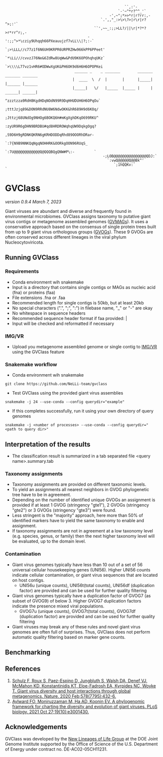 ```
                                                       ``,:'-                     
                                                    `-'~^*r?^^_'`                 
                                                -',~";*>>*r|r?rr:,-              
                                            `.',,"_:>\>\?>|r\r|r?^>;:'`          
                                         ``',~~_:;;>LL?/||\r|*?*?>r*rr^r;,-       
                                      -':;;^>*\cziy9Uhqqh66PXeauujzf7vLL\\|?;:-`  
                                   `;>\LLL//c77z1f6N6UH9KRPR6URPRZHw966kPP6PPeet' 
                                   `*\Li///cvvzJ76Ne&6ZdRw8UqWw&PdU9K6OPOhqhqUKz` 
                                   `>\\\\L77vz1vHR6#ODWwXgUK&PH6OK9d6H6H6OPOPKei  
                                ______ _    _ _______        _______ _______ _______ 
                               |  ____  \  /  |       |      |_____| |______ |______
                               |_____|   \/   |_____  |_____ |     | ______| ______| 
                                    ^zzztzza9RdH8KgdHDqNOdN99R9DqHHUDUH6H6OPqOu`  
                                    ;tttJzjq89&DON9RRdNU8W6NdwOKK&hR689H9d6KOq/   
                                    ;Jttzj68UNdOg9NHOg6BOKQ6H#mKgXghDKqO699RKU^   
                                     :zyUR9R6gDHN9BRDBU#qd8HRDROWqhqUW9DqkgOgq?    
                                       ,S9D6H9gRDNKQKRN6gKRHDODDqRhd89OOORhDRar-     
                                        `:7{N9B9NNKQqNgqNOHHRK&OORkgOON96RUqS_        
                                          `:7U@@@@@@@@@@@@Q@QQQBQgQNW#P\:-         `
                                             -;LOB@@@@@@@@@@@@@@@QDJ:`             
                                               `:vwQ@@@@@Q@@Bk^'                 
                                                  `;1hQQKv:`              `     
```

# GVClass
_version 0.9.4 March 7, 2023_

Giant viruses are abundant and diverse and frequently found in environmental microbiomes. GVClass assigns taxonomy to putative giant virus contigs or metagenome assembled genomes ([GVMAGs](https://doi.org/10.1038/s41586-020-1957-x)). It uses a conservative approach based on the consensus of single protein trees built from up to 9 giant virus orthologous groups ([GVOGs](https://doi.org/10.1371/journal.pbio.3001430)). These 9 GVOGs are often conserved across different lineages in the viral phylum Nucleocytoviricota.

## Running GVClass

### Requirements
* Conda environment wih snakemake
* Input is a directory that contains single contigs or MAGs as nucleic acid (fna) or proteins (faa)
* File extensions .fna or .faa
* Recommended length for single contigs is 50kb, but at least 20kb
* No special characters (".", ";", ":") in filebase name, "\_" or "-" are okay
* No whitespace in sequence headers
* Recommended sequence header format if faa provided: <filenamebase>|<proteinid>
* Input will be checked and reformatted if necessary

### IMG/VR
* Upload you metagenome assembled genome or single contig to [IMG/VR](https://img.jgi.doe.gov/vr/) using the GVClass feature

### Snakemake workflow
* Conda environment wih snakemake
```
git clone https://github.com/NeLLi-team/gvclass
```
* Test GVClass using the provided giant virus assemblies
```
snakemake -j 24 --use-conda --config querydir="example"
```
* If this completes successfully, run it using your own directory of query genomes
```
snakemake -j <number of processes> --use-conda --config querydir="<path to query dir>"
```

## Interpretation of the results
* The classification result is summarized in a tab separated file \<query name\>.summary.tab

### Taxonomy assignments
*  Taxonomy assignments are provided on different taxonomic levels. 
*  To yield an assignments all nearest neighbors in GVOG phylogenetic tree have to be in agreement. 
*  Depending on the number of identified unique GVOGs an assignment is provided if at least 1 GVOG (stringency "gte1"), 2 GVOGs (stringency "gte2") or 3 GVOGs (stringency "gte3") were found.
*  Less stringent is the "majority" approach, here more than 50% of identified markers have to yield the same taxonomy to enable and assignment. 
*  If taxonomy assignments are not in agreement at a low taxonomy level (e.g. species, genus, or family) then the next higher taxonomy level will be evaluated, up to the domain level.

### Contamination
* Giant virus genomes typically have less than 10 out of a set of 56 universal cellular housekeeping genes (UNI56). Higher UNI56 counts indicate cellular contamination, or giant virus sequences that are located on host contigs.
  * UNI56u (unique counts), UNI56t(total counts), UNI56df (duplication factor) are provided and can be used for further quality filtering
* Giant virus genomes typically have a duplication factor of GVOG7 (as subset of GVOG9) of below 3. Higher GVOG7 duplication factors indicate the presence mixed viral populations.
  * GVOG7u (unique counts), GVOG7t(total counts), GVOG7df (duplication factor) are provided and can be used for further quality filtering 
* Giant viruses may break any of these rules and novel giant virus genomes are often full of surprises. Thus, GVClass does not perform automatic quality filtering based on marker gene counts.

## Benchmarking

## References
1. [Schulz F, Roux S, Paez-Espino D, Jungbluth S, Walsh DA, Denef VJ, McMahon KD, Konstantinidis KT, Eloe-Fadrosh EA, Kyrpides NC, Woyke T. Giant virus diversity and host interactions through global metagenomics. Nature. 2020 Feb;578(7795):432-6.](https://doi.org/10.1038/s41586-020-1957-x)
2. [Aylward FO, Moniruzzaman M, Ha AD, Koonin EV. A phylogenomic framework for charting the diversity and evolution of giant viruses. PLoS biology. 2021 Oct 27;19(10):e3001430.](https://doi.org/10.1371/journal.pbio.3001430)

## Acknowledgements
GVClass was developed by the [New Lineages of Life Group](https://jgi.doe.gov/our-science/scientists-jgi/new-lineages-of-life/) at the DOE Joint Genome Institute supported by the Office of Science of the U.S. Department of Energy under contract no. DE-AC02-05CH11231.


